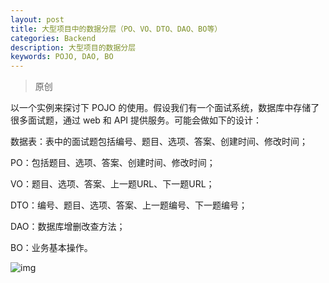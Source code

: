 ```yaml
---
layout: post
title: 大型项目中的数据分层（PO、VO、DTO、DAO、BO等）
categories: Backend
description: 大型项目的数据分层
keywords: POJO, DAO, BO
---
```




> 原创

以一个实例来探讨下 POJO 的使用。假设我们有一个面试系统，数据库中存储了很多面试题，通过 web 和 API 提供服务。可能会做如下的设计：

数据表：表中的面试题包括编号、题目、选项、答案、创建时间、修改时间；

PO：包括题目、选项、答案、创建时间、修改时间；

VO：题目、选项、答案、上一题URL、下一题URL；

DTO：编号、题目、选项、答案、上一题编号、下一题编号；

DAO：数据库增删改查方法；

BO：业务基本操作。

![img](https://pic4.zhimg.com/80/v2-5f90150d5e99a7dd5ef58e75ef9c9334_720w.jpg)